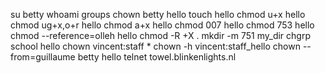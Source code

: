 su betty
whoami
groups
chown betty hello
touch hello
chmod u+x hello
chmod ug+x,o+r hello
chmod a+x hello
chmod 007 hello
chmod 753 hello
chmod --reference=olleh hello
chmod -R +X .
mkdir -m 751 my_dir
chgrp school hello
chown vincent:staff *
chown -h vincent:staff_hello
chown --from=guillaume betty hello
telnet towel.blinkenlights.nl
